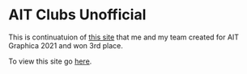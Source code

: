 # AIT Clubs Unofficial
This is continuatuion of [this site](https://github.com/mukeshblackhat/teambeta.github.io "this site") that me and my team created for AIT Graphica 2021 and won 3rd place.

To view this site go [here](https://singh-aniket.github.io/AITClubsUnofficial/ "here").
